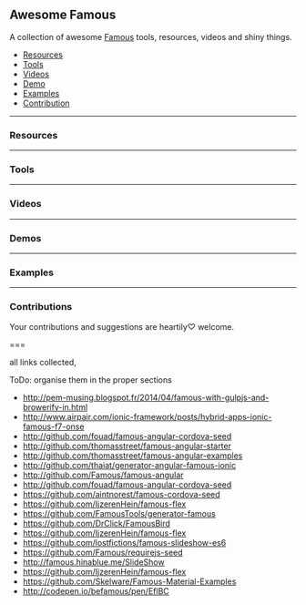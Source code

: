 ## Awesome Famous

A collection of awesome [Famous](http://famo.us) tools, resources, videos and shiny things.

- [Resources](#resources)
- [Tools](#tools)
- [Videos](#videos)
- [Demo](#demos)
- [Examples](#examples)
- [Contribution](#contribution)

---
### Resources

---
### Tools

---
### Videos

---
### Demos

---
### Examples

---
### Contributions

Your contributions and suggestions are heartily♡ welcome.


===

all links collected,

ToDo: organise them in the proper sections

* http://pem-musing.blogspot.fr/2014/04/famous-with-gulpjs-and-browerify-in.html
* http://www.airpair.com/ionic-framework/posts/hybrid-apps-ionic-famous-f7-onse
* http://github.com/fouad/famous-angular-cordova-seed
* http://github.com/thomasstreet/famous-angular-starter
* http://github.com/thomasstreet/famous-angular-examples
* http://github.com/thaiat/generator-angular-famous-ionic
* http://github.com/Famous/famous-angular
* http://github.com/fouad/famous-angular-cordova-seed
* https://github.com/aintnorest/famous-cordova-seed
* https://github.com/IjzerenHein/famous-flex
* https://github.com/FamousTools/generator-famous
* https://github.com/DrClick/FamousBird
* https://github.com/IjzerenHein/famous-flex
* https://github.com/lostfictions/famous-slideshow-es6
* https://github.com/Famous/requirejs-seed
* http://famous.hinablue.me/SlideShow
* https://github.com/IjzerenHein/famous-flex
* https://github.com/Skelware/Famous-Material-Examples
* http://codepen.io/befamous/pen/EflBC
